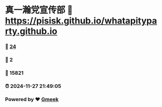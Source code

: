 # 真一瀚党宣传部 :link: https://pisisk.github.io/whatapityparty.github.io 
### :page_facing_up: [24](https://pisisk.github.io/whatapityparty.github.io/tag.html) 
### :speech_balloon: 2 
### :hibiscus: 15821 
### :alarm_clock: 2024-11-27 21:49:05 
### Powered by :heart: [Gmeek](https://github.com/Meekdai/Gmeek)

